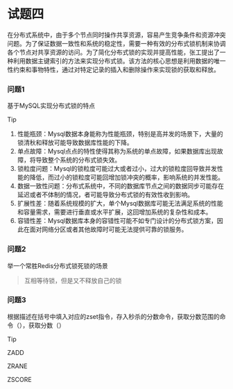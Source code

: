 # 试题四

在分布式系统中，由于多个节点同时操作共享资源，容易产生竞争条件和资源冲突问题。为了保证数据一致性和系统的稳定性，需要一种有效的分布式锁机制来协调各个节点对共享资源的访问。为了简化分布式锁的实现并提高性能，张工提出了一种利用数据主键索引的方法来实现分布式锁。该方法的核心思想是利用数据的唯一性约束和事物特性，通过对特定记录的插入和删除操作来实现锁的获取和释放。



### 问题1

基于MySQL实现分布式锁的特点

> [!tip]
>
> 1. 性能瓶颈：Mysql数据本身能称为性能瓶颈，特别是高并发的场景下，大量的锁清秋和释放可能导致数据库性能的下降。
> 2. 单点故障：Mysql点点的特性使得其称为系统的单点故障，如果数据库出现故障，将导致整个系统的分布式锁失效。
> 3. 锁粒度问题：Mysql的锁粒度可能过大或者过小，过大的锁粒度回导致并发性能的降低，而过小的锁粒度可能回增加锁冲突的概率，影响系统的并发性能。
> 4. 数据一致性问题：分布式系统中，不同的数据库节点之间的数据同步可能存在延迟或者不体制的情况，者可能导致分布式锁的有效性收到影响。
> 5. 扩展性差：随着系统规模的扩大，单个Mysql数据库可能无法满足系统的性能和容量需求，需要进行垂直或水平扩展，这回增加系统的复杂性和成本。
> 6. 容错性差：Mysql数据库本身的容错性可能不如专门设计的分布式锁方案，因此在面对网络分区或者其他故障时可能无法提供可靠的锁服务。

### 问题2

举一个常胜Redis分布式锁死锁的场景

> 互相等待锁，但是又不释放自己的锁

### 问题3

根据描述在括号中填入对应的zset指令，存入秒杀的分数命令，获取分数范围的命令（），获取分数（）

> [!tip]
>
> ZADD
>
> ZRANE
>
> ZSCORE